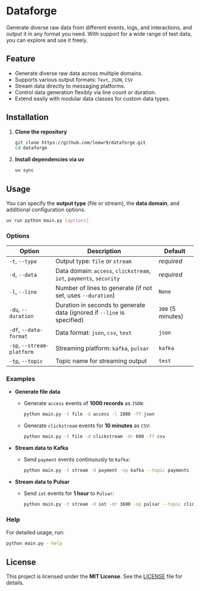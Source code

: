 # Dataforge

Generate diverse raw data from different events, logs, and interactions, and output it in any format you need. With support for a wide range of test data, you can explore and use it freely.

## Feature

- Generate diverse raw data across multiple domains.
- Supports various output formats: `Text`, `JSON`, `CSV`
- Stream data directly to messaging platforms.
- Control data generation flexibly via line count or duration.
- Extend easily with modular data classes for custom data types.

## Installation

1. **Clone the repository**

   ```bash
   git clone https://github.com/leewr9/dataforge.git
   cd dataforge
   ```

2. **Install dependencies via uv**

   ```bash
   uv sync
   ```

## Usage

You can specify the **output type** (file or stream), the **data domain**, and additional configuration options.

```bash
uv run python main.py [options]
```

### Options

| Option                     | Description                                                             | Default           |
| -------------------------- | ----------------------------------------------------------------------- | ----------------- |
| `-t`, `--type`             | Output type: `file` or `stream`                                         | _required_      |
| `-d`, `--data`             | Data domain: `access`, `clickstream`, `iot`, `payments`, `security`     | _required_      |
| `-l`, `--line`             | Number of lines to generate (if not set, uses `--duration`)             | `None`            |
| `-du`, `--duration`        | Duration in seconds to generate data (ignored if `--line` is specified) | `300` (5 minutes) |
| `-df`, `--data-format`     | Data format: `json`, `csv`, `text`                                      | `json`            |
| `-sp`, `--stream-platform` | Streaming platform: `kafka`, `pulsar`                                   | `kafka`           |
| `-tp`, `--topic`           | Topic name for streaming output                                         | `test`            |

### Examples

- **Generate file data**
  - Generate `access` events of **1000 records** as `JSON`:
    ```bash
    python main.py -t file -d access -l 1000 -ff json
    ```
  - Generate `clickstream` events for **10 minutes** as `CSV`:
    ```bash
    python main.py -t file -d clickstream -dr 600 -ff csv
    ```

- **Stream data to Kafka**
  - Send `payment` events continuously to `Kafka`:
    ```bash
    python main.py -t stream -d payment -sp kafka --topic payments
    ```

- **Stream data to Pulsar**
  - Send `iot` events for **1 hour** to `Pulsar`:
    ```bash
    python main.py -t stream -d iot -dr 3600 -sp pulsar --topic clicks
    ```

### Help

For detailed usage, run:

```bash
python main.py --help
```

## License

This project is licensed under the **MIT License**. See the [LICENSE](LICENSE) file for details.
